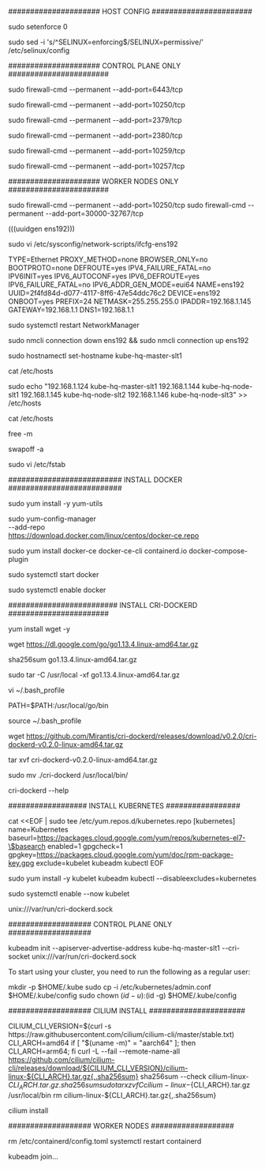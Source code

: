 ##################### HOST CONFIG ####################### 

sudo setenforce 0

sudo sed -i 's/^SELINUX=enforcing$/SELINUX=permissive/' /etc/selinux/config



##################### CONTROL PLANE ONLY ####################### 

sudo firewall-cmd --permanent --add-port=6443/tcp

sudo firewall-cmd --permanent --add-port=10250/tcp

sudo firewall-cmd --permanent --add-port=2379/tcp

sudo firewall-cmd --permanent --add-port=2380/tcp

sudo firewall-cmd --permanent --add-port=10259/tcp

sudo firewall-cmd --permanent --add-port=10257/tcp


##################### WORKER NODES ONLY ####################### 

sudo firewall-cmd --permanent --add-port=10250/tcp
sudo firewall-cmd --permanent --add-port=30000-32767/tcp



(((uuidgen ens192)))

sudo vi /etc/sysconfig/network-scripts/ifcfg-ens192

TYPE=Ethernet
PROXY_METHOD=none
BROWSER_ONLY=no
BOOTPROTO=none
DEFROUTE=yes
IPV4_FAILURE_FATAL=no
IPV6INIT=yes
IPV6_AUTOCONF=yes
IPV6_DEFROUTE=yes
IPV6_FAILURE_FATAL=no
IPV6_ADDR_GEN_MODE=eui64
NAME=ens192
UUID=2f4fd84d-d077-4117-8ff6-47e54ddc76c2
DEVICE=ens192
ONBOOT=yes
PREFIX=24
NETMASK=255.255.255.0
IPADDR=192.168.1.145
GATEWAY=192.168.1.1
DNS1=192.168.1.1

sudo systemctl restart NetworkManager

sudo nmcli connection down ens192 && sudo nmcli connection up ens192

sudo hostnamectl set-hostname kube-hq-master-slt1

cat /etc/hosts

sudo echo "192.168.1.124 kube-hq-master-slt1
192.168.1.144 kube-hq-node-slt1
192.168.1.145 kube-hq-node-slt2
192.168.1.146 kube-hq-node-slt3" >> /etc/hosts 

cat /etc/hosts

free -m

swapoff -a

sudo vi /etc/fstab


########################## INSTALL DOCKER ##########################

sudo yum install -y yum-utils

sudo yum-config-manager \
    --add-repo \
    https://download.docker.com/linux/centos/docker-ce.repo
    
sudo yum install docker-ce docker-ce-cli containerd.io docker-compose-plugin

sudo systemctl start docker

sudo systemctl enable docker


######################### INSTALL CRI-DOCKERD #######################

yum install wget -y

wget https://dl.google.com/go/go1.13.4.linux-amd64.tar.gz

sha256sum go1.13.4.linux-amd64.tar.gz

sudo tar -C /usr/local -xf go1.13.4.linux-amd64.tar.gz

vi ~/.bash_profile

PATH=$PATH:/usr/local/go/bin

source ~/.bash_profile


wget https://github.com/Mirantis/cri-dockerd/releases/download/v0.2.0/cri-dockerd-v0.2.0-linux-amd64.tar.gz


tar xvf cri-dockerd-v0.2.0-linux-amd64.tar.gz

sudo mv ./cri-dockerd /usr/local/bin/

cri-dockerd --help



################## INSTALL KUBERNETES  #################

cat <<EOF | sudo tee /etc/yum.repos.d/kubernetes.repo
[kubernetes]
name=Kubernetes
baseurl=https://packages.cloud.google.com/yum/repos/kubernetes-el7-\$basearch
enabled=1
gpgcheck=1
gpgkey=https://packages.cloud.google.com/yum/doc/rpm-package-key.gpg
exclude=kubelet kubeadm kubectl
EOF


sudo yum install -y kubelet kubeadm kubectl --disableexcludes=kubernetes

sudo systemctl enable --now kubelet

unix:///var/run/cri-dockerd.sock

################### CONTROL PLANE ONLY ###################

kubeadm init --apiserver-advertise-address kube-hq-master-slt1 --cri-socket unix:///var/run/cri-dockerd.sock

To start using your cluster, you need to run the following as a regular user:

  mkdir -p $HOME/.kube
  sudo cp -i /etc/kubernetes/admin.conf $HOME/.kube/config
  sudo chown $(id -u):$(id -g) $HOME/.kube/config


################### CILIUM INSTALL ######################

CILIUM_CLI_VERSION=$(curl -s https://raw.githubusercontent.com/cilium/cilium-cli/master/stable.txt)
CLI_ARCH=amd64
if [ "$(uname -m)" = "aarch64" ]; then CLI_ARCH=arm64; fi
curl -L --fail --remote-name-all https://github.com/cilium/cilium-cli/releases/download/${CILIUM_CLI_VERSION}/cilium-linux-${CLI_ARCH}.tar.gz{,.sha256sum}
sha256sum --check cilium-linux-${CLI_ARCH}.tar.gz.sha256sum
sudo tar xzvfC cilium-linux-${CLI_ARCH}.tar.gz /usr/local/bin
rm cilium-linux-${CLI_ARCH}.tar.gz{,.sha256sum}

cilium install


################### WORKER NODES ###################

rm /etc/containerd/config.toml
systemctl restart containerd

kubeadm join... 
